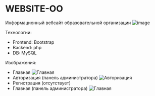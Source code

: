 # WEBSITE-OO
Информационный вебсайт образовательной организации
![image](https://github.com/user-attachments/assets/b2f6b163-03bc-422b-9da9-58eaa4f8475c)

Технологии:
* Frontend: Bootstrap
* Backend: php
* DB: MySQL

Изображения:
* Главная ![Главная](https://github.com/user-attachments/assets/39c83ec4-fd10-4240-8bb3-b5d0b4ac8238)
* Авторизация (панель администратора) ![Авторизация](https://github.com/user-attachments/assets/088b6ab7-cd81-45df-9d64-84fbe8f254ba)
* Регистрация (отсутствует)
* Главная (панель администратора) ![Главная](https://github.com/user-attachments/assets/aa10f510-b2f8-4402-9461-800640edf60c)


